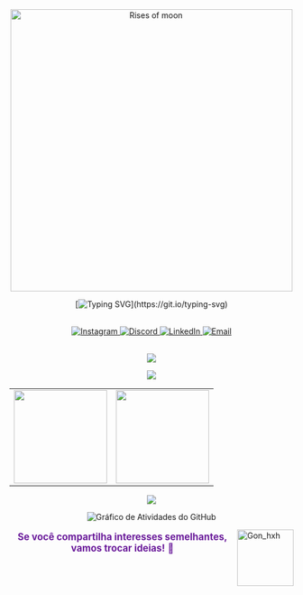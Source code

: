 <div align="center">
    <img src="https://i.imgur.com/xNp7Wys.jpeg" width="500" alt="Rises of moon">
</div>

<div align="center">
  
[![Typing SVG](https://readme-typing-svg.herokuapp.com/?color=00FF7F&size=35&center=true&vCenter=true&width=1000&lines=+Bem+vindo,+Meu+nome+é+Ryan+Rodrigues!)](https://git.io/typing-svg)

<br>

<!-- Redes Sociais com tamanho um pouco maior -->
<a href="https://instagram.com/ryan.ditko">
  <img src="https://img.shields.io/badge/Instagram-000000.svg?style=flat&logo=Instagram&logoColor=00FF7F" alt="Instagram"/>
</a>
<a href="https://discord.gg/gibrasil">
  <img src="https://img.shields.io/badge/Discord-000000.svg?style=flat&logo=discord&logoColor=00FF7F" alt="Discord"/>
</a>
<a href="https://www.linkedin.com/in/ryan-rodrigues-592a27313">
  <img src="https://img.shields.io/badge/LinkedIn-000000.svg?style=flat&logo=linkedin&logoColor=00FF7F" alt="LinkedIn"/>
</a>
<a href="mailto:yryurodriguess@gmail.com">
  <img src="https://img.shields.io/badge/Email-000000.svg?style=flat&logo=gmail&logoColor=00FF7F" alt="Email"/>
</a>

</div>

<br>

<div align="center">
    <p>
        <img src="https://skillicons.dev/icons?i=notion,vscode,git,figma,kali,arch,linux" />
    </p>
    <p>
        <img src="https://skillicons.dev/icons?i=python,js,nodejs,aws,mysql" />
    </p>
</div>

<div align="center">
    <table>
        <tr>
            <td>
                <img src="https://github-readme-stats.vercel.app/api?username=Ryanditko&theme=dark&hide_border=false&include_all_commits=true&count_private=true&show_icons=true&bg_color=000000&title_color=00FF7F&text_color=FFFFFF&hide=contribs" height="165"/>
            </td>
            <td>
                <img src="https://github-readme-stats.vercel.app/api/top-langs/?username=Ryanditko&layout=compact&theme=dark&hide_border=false&bg_color=000000&title_color=0effa3&text_color=FFFFFF" height="165"/>
            </td>
        </tr>
    </table>

<img src="https://github-profile-trophy.vercel.app/?username=Ryanditko&theme=matrix&no-frame=true&no-bg=true&margin-w=10" />

![Gráfico de Atividades do GitHub](https://github-readme-activity-graph.vercel.app/graph?username=Ryanditko&theme=github-compact&bg_color=000000&color=00FF7F&line=0effa3&point=ffffff&area=true&hide_border=true)

</div>

<img align="right" src="https://imgur.com/FaTOxix.png" alt="Gon_hxh" style="min-width: 100px; max-width: 100px; width: 100px;">

<div align="center">
  <p style="font-size: 1.2em; color: #6a1b9a;">
    <strong>Se você compartilha interesses semelhantes, vamos trocar ideias!</strong> 📗
  </p>
</div>
